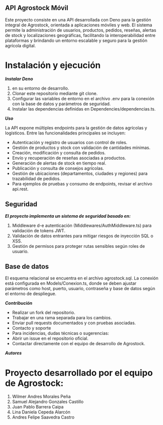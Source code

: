 ## API Agrostock Móvil

Este proyecto consiste en una API desarrollada con Deno para la gestión integral de Agrostock, orientada a aplicaciones móviles y web. El sistema permite la administración de usuarios, productos, pedidos, reseñas, alertas de stock y localizaciones geográficas, facilitando la interoperabilidad entre plataformas y brindando un entorno escalable y seguro para la gestión agrícola digital.

# Instalación y ejecución

***Instalar Deno***
1. en su entorno de desarrollo.
2.  Clonar este repositorio mediante git clone.
3. Configurar las variables de entorno en el archivo .env para la conexión con la base de datos y parámetros de seguridad.
4. Instalar las dependencias definidas en Dependencies/dependencias.ts.

***Uso***

La API expone múltiples endpoints para la gestión de datos agrícolas y logísticos. Entre las funcionalidades principales se incluyen:

- Autenticación y registro de usuarios con control de roles.
- Gestión de productos y stock con validación de cantidades mínimas.
- Creación, modificación y consulta de pedidos.
- Envío y recuperación de reseñas asociadas a productos.
- Generación de alertas de stock en tiempo real.
- Publicación y consulta de consejos agrícolas.
- Gestión de ubicaciones (departamentos, ciudades y regiones) para trazabilidad de pedidos.
- Para ejemplos de pruebas y consumo de endpoints, revisar el archivo api.rest.

## Seguridad

***El proyecto implementa un sistema de seguridad basado en:***

1. Middleware d-e autenticación (Middlewares/AuthMiddleware.ts) para validación de tokens JWT.
2.  Validación de datos entrantes para mitigar riesgos de inyección SQL o XSS.
3. Gestión de permisos para proteger rutas sensibles según roles de usuario.


## Base de datos

El esquema relacional se encuentra en el archivo agrostock.sql.
La conexión está configurada en Models/Conexion.ts, donde se deben ajustar parámetros como host, puerto, usuario, contraseña y base de datos según el entorno de despliegue.

***Contribución***

- Realizar un fork del repositorio.
- Trabajar en una rama separada para los cambios.
- Enviar pull requests documentados y con pruebas asociadas.
- Contacto y soporte
- Para incidencias, dudas técnicas o sugerencias:
- Abrir un issue en el repositorio oficial.
- Contactar directamente con el equipo de desarrollo de Agrostock.

***Autores***

# Proyecto desarrollado por el equipo de Agrostock:

1. Wilmer Andres Morales Peña
2. Samuel Alejandro Gonzales Castillo
3. Juan Pablo Barrera Caipa
4. Lina Daniela Cepeda Alarcón
5. Andres Felipe Saavedra Castro